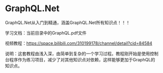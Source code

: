 # GraphQL.Net
GraphQL.Net从入门到精通，涵盖GraphQL.Net所有知识点！！！

学习文档：当前目录中的GraphQL.pdf文件

视频教程：https://space.bilibili.com/310199178/channel/detail?cid=84584

说明：这套教程由浅入深，由简单到复杂的一个学习过程。教程刚开始是使用控制台程序作为练习项目，减少了对其他知识点对依赖，这样能够更加于GraphQL的知识点。
